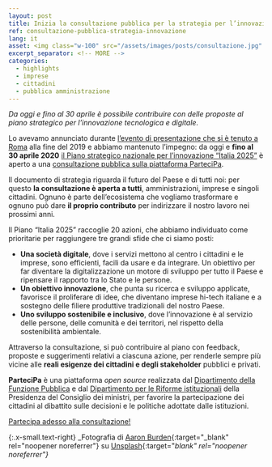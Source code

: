 ```yaml
---
layout: post
title: Inizia la consultazione pubblica per la strategia per l’innovazione “Italia 2025”
ref: consultazione-pubblica-strategia-innovazione
lang: it
asset: <img class="w-100" src="/assets/images/posts/consultazione.jpg" alt="Inizia la consultazione per la strategia innovazione"/>
excerpt_separator: <!-- MORE -->
categories:
  - highlights
  - imprese
  - cittadini
  - pubblica amministrazione
---
```


_Da oggi e fino al 30 aprile è possibile contribuire con delle proposte al piano strategico per l’innovazione tecnologica e digitale._

<!-- MORE -->

Lo avevamo annunciato durante [l’evento di presentazione che si è tenuto a Roma](https://innovazione.gov.it/presentazione-piano-innovazione/) alla fine del 2019 e abbiamo mantenuto l’impegno: da oggi e **fino al 30 aprile 2020** [il Piano strategico nazionale per l’innovazione “Italia 2025”](https://docs.italia.it/italia/mid/piano-nazionale-innovazione-2025-docs/it/stabile/la-strategia.html) è aperto a una [consultazione pubblica sulla piattaforma ParteciPa](https://partecipa.gov.it/processes/innovazione-tecnologica). 

Il documento di strategia riguarda il futuro del Paese e di tutti noi: per questo **la consultazione è aperta a tutti**, amministrazioni, imprese e singoli cittadini. Ognuno è parte dell’ecosistema che vogliamo trasformare e ognuno può dare **il proprio contributo** per indirizzare il nostro lavoro nei prossimi anni. 

Il Piano “Italia 2025” raccoglie 20 azioni, che abbiamo individuato come prioritarie per raggiungere tre grandi sfide che ci siamo posti: 

- **Una società digitale**, dove i servizi mettono al centro i cittadini e le imprese, sono efficienti, facili da usare e da integrare. Un obiettivo per far diventare la digitalizzazione un motore di sviluppo per tutto il Paese e ripensare il rapporto tra lo Stato e le persone.
- **Un obiettivo innovazione**, che punta su ricerca e sviluppo applicate, favorisce il proliferare di idee, che diventano imprese hi-tech italiane e a sostegno delle filiere produttive tradizionali del nostro Paese.
- **Uno sviluppo sostenibile e inclusivo**, dove l’innovazione è al servizio delle persone, delle comunità e dei territori, nel rispetto della sostenibilità ambientale.

Attraverso la consultazione, si può contribuire al piano con feedback, proposte e suggerimenti relativi a ciascuna azione, per renderle sempre più vicine alle **reali esigenze dei cittadini e degli stakeholder** pubblici e privati.

**ParteciPa** è una piattaforma _open source_ realizzata dal [Dipartimento della Funzione Pubblica](http://www.funzionepubblica.gov.it/dipartimento-della-funzione-pubblica) e dal [Dipartimento per le Riforme istituzionali](http://www.riformeistituzionali.gov.it/it/) della Presidenza del Consiglio dei ministri, per favorire la partecipazione dei cittadini al dibattito sulle decisioni e le politiche adottate dalle istituzioni.

[Partecipa adesso alla consultazione!](https://partecipa.gov.it/processes/innovazione-tecnologica)


{:.x-small.text-right}
_Fotografia di [Aaron Burden](https://unsplash.com/@aaronburden?utm_source=unsplash&utm_medium=referral&utm_content=creditCopyText){:target="_blank" rel="noopener noreferrer"} su [Unsplash](https://unsplash.com/s/photos/ideas?utm_source=unsplash&utm_medium=referral&utm_content=creditCopyText){:target="_blank" rel="noopener noreferrer"}_
